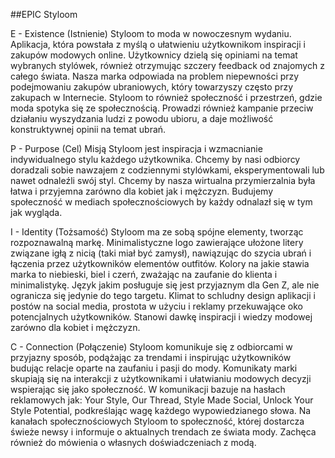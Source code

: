 ##EPIC Styloom

E - Existence (Istnienie)
Styloom to moda w nowoczesnym wydaniu. Aplikacja, która powstała z myślą o ułatwieniu użytkownikom inspiracji i zakupów modowych online. Użytkownicy dzielą się opiniami na temat wybranych stylówek, również otrzymując szczery feedback od znajomych z całego świata. Nasza marka odpowiada na problem niepewności przy podejmowaniu zakupów ubraniowych, który towarzyszy często przy zakupach w Internecie. Styloom to również społeczność i przestrzeń, gdzie moda spotyka się ze społecznością. Prowadzi również kampanie przeciw działaniu wyszydzania ludzi z powodu ubioru, a daje możliwość konstruktywnej opinii na temat ubrań.

P - Purpose (Cel)
Misją Styloom jest inspiracja i wzmacnianie indywidualnego stylu każdego użytkownika. Chcemy by nasi odbiorcy doradzali sobie nawzajem z codziennymi stylówkami, eksperymentowali lub nawet odnaleźli swój styl. Chcemy by nasza wirtualna przymierzalnia była łatwa i przyjemna zarówno dla kobiet jak i mężczyzn. Budujemy społeczność w mediach społecznościowych by każdy odnalazł się w tym jak wygląda.

I - Identity (Tożsamość)
Styloom ma ze sobą spójne elementy, tworząc rozpoznawalną markę. Minimalistyczne logo zawierające ułożone litery związane igłą z nicią (taki miał być zamysł), nawiązując do szycia ubrań i łączenia przez użytkowników elementów outfitów. Kolory na jakie stawia marka to niebieski, biel i czerń, zważając na zaufanie do klienta i minimalistykę. Język jakim posługuje się jest przyjaznym dla Gen Z, ale nie ogranicza się jedynie do tego targetu. Klimat to schludny design aplikacji i postów na social media, prostota w użyciu i reklamy przekuwające oko potencjalnych użytkowników. Stanowi dawkę inspiracji i wiedzy modowej zarówno dla kobiet i mężczyzn.

C - Connection (Połączenie)
Styloom komunikuje się z odbiorcami w przyjazny sposób, podążając za trendami i inspirując użytkowników budując relacje oparte na zaufaniu i pasji do mody. Komunikaty marki skupiają się na interakcji z użytkownikami i ułatwianiu modowych decyzji wspierając się jako społeczność. W komunikacji bazuje na hasłach reklamowych jak: Your Style, Our Thread, Style Made Social, Unlock Your Style Potential, podkreślając wagę każdego wypowiedzianego słowa. Na kanałach społecznościowych Styloom to społeczność, której dostarcza świeże newsy i informuje o aktualnych trendach ze świata mody. Zachęca również do mówienia o własnych doświadczeniach z modą.
